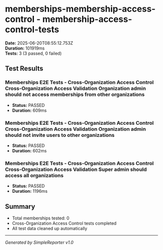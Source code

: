 # memberships-membership-access-control - membership-access-control-tests

**Date:** 2025-06-20T08:55:12.753Z  
**Duration:** 101919ms  
**Tests:** 3 (3 passed, 0 failed)

## Test Results


### Memberships E2E Tests - Cross-Organization Access Control Cross-Organization Access Validation Organization admin should not access memberships from other organizations
- **Status:** PASSED
- **Duration:** 609ms



### Memberships E2E Tests - Cross-Organization Access Control Cross-Organization Access Validation Organization admin should not invite users to other organizations
- **Status:** PASSED
- **Duration:** 602ms



### Memberships E2E Tests - Cross-Organization Access Control Cross-Organization Access Validation Super admin should access all organizations
- **Status:** PASSED
- **Duration:** 1196ms



## Summary

- Total memberships tested: 0
- Cross-Organization Access Control tests completed
- All test data cleaned up automatically

---
*Generated by SimpleReporter v1.0*
